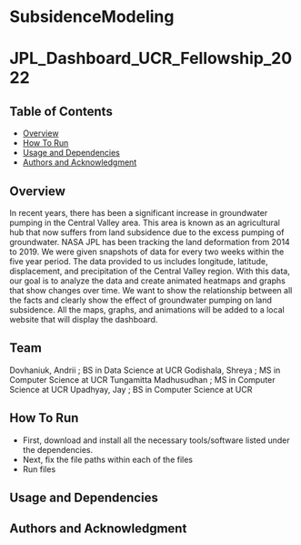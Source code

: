 # SubsidenceModeling

# JPL_Dashboard_UCR_Fellowship_2022

## Table of Contents
- [Overview](#overview)
- [How To Run](#how-to-run)
- [Usage and Dependencies](#usage-and-dependencies)
- [Authors and Acknowledgment](#authors-and-acknowledgment)

## Overview
In recent years, there has been a significant increase in groundwater pumping in the Central Valley area. This area is known as an agricultural hub that now suffers from land subsidence due to the excess pumping of groundwater. NASA JPL has been tracking the land deformation from 2014 to 2019. We were given snapshots of data for every two weeks within the five year period. The data provided to us includes longitude, latitude, displacement, and precipitation of the Central Valley region. With this data, our goal is to analyze the data and create animated heatmaps and graphs that show changes over time. We want to show the relationship between all the facts and clearly show the effect of groundwater pumping on land subsidence. All the maps, graphs, and animations will be added to a local website that will display the dashboard.



## Team
Dovhaniuk, Andrii ; BS in Data Science at UCR
Godishala, Shreya ; MS in Computer Science at UCR
Tungamitta Madhusudhan ; MS in Computer Science at UCR
Upadhyay, Jay	; BS in Computer Science at UCR



## How To Run
* First, download and install all the necessary tools/software listed under the dependencies. 
* Next, fix the file paths within each of the files
* Run files

## Usage and Dependencies



## Authors and Acknowledgment
